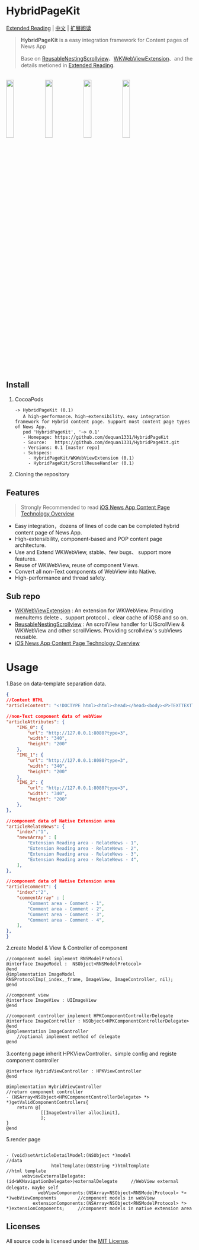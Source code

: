 # HybridPageKit

[Extended Reading](https://dequan1331.github.io/index-en.html) | [中文](./README-CN.md) | [扩展阅读](https://dequan1331.github.io/)

>**HybridPageKit** is a easy integration framework for Content pages of News App
>
>Base on [ReusableNestingScrollview](https://github.com/dequan1331/ReusableNestingScrollview)、[WKWebViewExtension](https://github.com/dequan1331/WKWebViewExtension)、and the details metioned in [Extended Reading](https://dequan1331.github.io/index-en.html).

<br>
<div>
<img src="https://raw.githubusercontent.com/dequan1331/HybridPageKit/master/README-IMAGE/Hybrid.gif" width="20%">
<img src="https://raw.githubusercontent.com/dequan1331/HybridPageKit/master/README-IMAGE/Short.gif" width="20%">
<img src="https://raw.githubusercontent.com/dequan1331/HybridPageKit/master/README-IMAGE/Banner.gif" width="20%">
<img src="https://raw.githubusercontent.com/dequan1331/HybridPageKit/master/README-IMAGE/Folded.gif" width="20%">
</div>


## Install

1.	CocoaPods
		
		-> HybridPageKit (0.1)
		   A high-performance、high-extensibility、easy integration framework for Hybrid content page. Support most content page types of News App.
		   pod 'HybridPageKit', '~> 0.1'
		   - Homepage: https://github.com/dequan1331/HybridPageKit
		   - Source:   https://github.com/dequan1331/HybridPageKit.git
		   - Versions: 0.1 [master repo]
		   - Subspecs:
		     - HybridPageKit/WKWebViewExtension (0.1)
		     - HybridPageKit/ScrollReuseHandler (0.1)
		    
2. Cloning the repository


##	Features

>	Strongly Recommended to read [iOS News App Content Page Technology Overview](https://dequan1331.github.io/index-en.html)

*	Easy integration，dozens of lines of code can be completed hybrid content page of News App.
*	High-extensibility, component-based and POP content page architecture.
*	Use and Extend WKWebView, stable、few bugs、 support more features.
*	Reuse of WKWebView, reuse of component Views.
* 	Convert all non-Text components of WebView into Native. 
*  	High-performance and thread safety.

##	Sub repo

*	[WKWebViewExtension](https://github.com/dequan1331/WKWebViewExtension) : An extension for WKWebView. Providing menuItems delete 、support protocol 、clear cache of iOS8 and so on.
* 	[ReusableNestingScrollview](https://github.com/dequan1331/ReusableNestingScrollview) : An scrollView handler for UIScrollView & WKWebView and other scrollViews. Providing scrollview`s subViews reusable.
*	[iOS News App Content Page Technology Overview](https://dequan1331.github.io/index-en.html)

#	Usage


1.Base on data-template separation data.
					
```json
{
//Content HTML
"articleContent": "<!DOCTYPE html><html><head></head><body><P>TEXTTEXTTEXTTEXTTEXTTEXT</P><P>{{IMG_0}}</P><P>TEXTTEXTTEXTTEXTTEXTTEXT</P><P>{{IMG_1}}</P><P>TEXTTEXTTEXTTEXTTEXTTEXT</P><P>{{IMG_2}}</P><P>The End</P></body></html>",

//non-Text component data of webView
"articleAttributes": {
	"IMG_0": {
	    "url": "http://127.0.0.1:8080?type=3",
	    "width": "340",
	    "height": "200"
	},
	"IMG_1": {
	    "url": "http://127.0.0.1:8080?type=3",
	    "width": "340",
	    "height": "200"
	},
	"IMG_2": {
	    "url": "http://127.0.0.1:8080?type=3",
	    "width": "340",
	    "height": "200"
	},
},  

//component data of Native Extension area
"articleRelateNews": {
    "index":"1",
    "newsArray" : [
        "Extension Reading area - RelateNews - 1",
        "Extension Reading area - RelateNews - 2",
        "Extension Reading area - RelateNews - 3",
        "Extension Reading area - RelateNews - 4",
    ],
}, 

//component data of Native Extension area
"articleComment": {
    "index":"2",
    "commentArray" : [
        "Comment area - Comment - 1",
        "Comment area - Comment - 2",
        "Comment area - Comment - 3",
        "Comment area - Comment - 4",
    ],
},  
}
```

2.create Model & View & Controller of component

```objc
//component model implement RNSModelProtocol 
@interface ImageModel :  NSObject<RNSModelProtocol>
@end
@implementation ImageModel
RNSProtocolImp(_index,_frame, ImageView, ImageController, nil);
@end

//component view
@interface ImageView : UIImageView
@end

//component controller implement HPKComponentControllerDelegate
@interface ImageController : NSObject<HPKComponentControllerDelegate>
@end
@implementation ImageController
	//optional implement method of delegate
@end
```

3.conteng page inherit HPKViewController、simple config and registe component controller
```objc
@interface HybridViewController : HPKViewController
@end

@implementation HybridViewController
//return component controller
- (NSArray<NSObject<HPKComponentControllerDelegate> *> *)getValidComponentControllers{
    return @[
             [[ImageController alloc]init],
             ];
}
@end
```

5.render page

```objc

- (void)setArticleDetailModel:(NSObject *)model                              //data
                 htmlTemplate:(NSString *)htmlTemplate                       //html template
      webviewExternalDelegate:(id<WKNavigationDelegate>)externalDelegate     //WebView external delegate，maybe self
            webViewComponents:(NSArray<NSObject<RNSModelProtocol> *> *)webViewComponents        //component models in webView
          extensionComponents:(NSArray<NSObject<RNSModelProtocol> *> *)extensionComponents;     //component models in native extension area

```

## Licenses

All source code is licensed under the [MIT License](https://github.com/dequan1331/HybridPageKit/blob/master/LICENSE).
